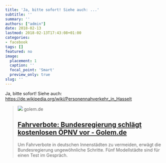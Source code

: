 ```yaml
---
title: 'Ja, bitte sofort! Siehe auch: ...'
subtitle: ''
summary: ''
authors: ["admin"]
date: 2018-02-13
lastmod: 2018-02-13T17:43:08+01:00
categories:
- facebook
tags: []
featured: no
image:
  placement: 1
  caption: ''
  focal_point: 'Smart'
  preview_only: true
slug: ''
---
```

Ja, bitte sofort!
Siehe auch: https://de.wikipedia.org/wiki/Personennahverkehr_in_Hasselt
> [![](https://www.golem.de/1802/132747-153697-i_rc.jpg)](https://www.golem.de/news/fahrverbote-bundesregierung-schlaegt-kostenlosen-oepnv-vor-1802-132747.html)
> golem.de
> ## [Fahrverbote: Bundesregierung schlägt kostenlosen ÖPNV vor - Golem.de](https://www.golem.de/news/fahrverbote-bundesregierung-schlaegt-kostenlosen-oepnv-vor-1802-132747.html)
>
>Um Fahrverbote in deutschen Innenstädten zu vermeiden, erwägt die Bundesregierung ungewöhnliche Schritte. Fünf Modellstädte sind für einen Test im Gespräch.

